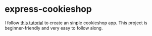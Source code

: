# express-cookieshop
I follow [this tutorial](https://codecookies.xyz/express-tutorial/v1) to create an sinple cookieshop app. This project is beginner-friendly and very easy to follow along.